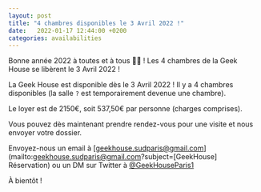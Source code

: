 ```yaml
---
layout: post
title: "4 chambres disponibles le 3 Avril 2022 !"
date:   2022-01-17 12:44:00 +0200
categories: availabilities
---
```

Bonne année 2022 à toutes et à tous 🥳🎉 !
Les 4 chambres de la Geek House se libèrent le 3 Avril 2022 !

La Geek House est disponible dès le 3 Avril 2022 !
Il y a 4 chambres disponibles (la salle `?` est temporairement devenue une chambre).

Le loyer est de 2150€, soit 537,50€ par personne (charges comprises).

Vous pouvez dès maintenant prendre rendez-vous pour une visite et nous envoyer votre dossier.

Envoyez-nous un email à [geekhouse.sudparis@gmail.com](mailto:geekhouse.sudparis@gmail.com?subject=[GeekHouse] Réservation) ou un DM sur Twitter à [@GeekHouseParis1](https://twitter.com/GeekHouseParis1)

À bientôt !
